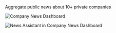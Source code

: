 Aggregate public news about 10+ private companies

![Company News Dashboard](https://github.com/user-attachments/assets/7a8b4773-d993-48a8-963d-4908d9d94302)

![News Assistant in Company News Dashboard](https://github.com/user-attachments/assets/fc0427fb-41da-49ee-b499-137955c35ca5)
